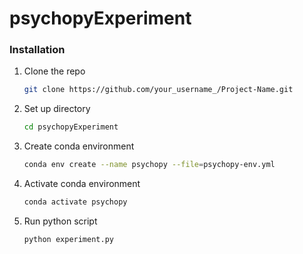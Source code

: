 # psychopyExperiment
### Installation




1. Clone the repo
   ```sh
   git clone https://github.com/your_username_/Project-Name.git
   ```
2. Set up directory 
   ```sh
   cd psychopyExperiment
   ```
3. Create conda environment 
   ```sh
   conda env create --name psychopy --file=psychopy-env.yml
   ```
4. Activate conda environment
   ```sh
   conda activate psychopy
   ```
5. Run python script 
   ```sh
   python experiment.py
   ```

